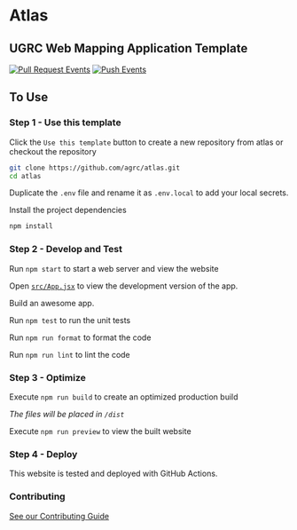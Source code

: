 # Atlas

## UGRC Web Mapping Application Template

[![Pull Request Events](https://github.com/agrc/atlas/actions/workflows/pull_request.yml/badge.svg)](https://github.com/agrc/atlas/actions/workflows/pull_request.yml)
[![Push Events](https://github.com/agrc/atlas/actions/workflows/push.yml/badge.svg)](https://github.com/agrc/atlas/actions/workflows/push.yml)

## To Use

### Step 1 - Use this template

Click the `Use this template` button to create a new repository from atlas or checkout the repository

```bash
git clone https://github.com/agrc/atlas.git
cd atlas
```

Duplicate the `.env` file and rename it as `.env.local` to add your local secrets.

Install the project dependencies

```bash
npm install
```

### Step 2 - Develop and Test

Run `npm start` to start a web server and view the website

Open [`src/App.jsx`](src/App.jsx) to view the development version of the app.

Build an awesome app.

Run `npm test` to run the unit tests

Run `npm run format` to format the code

Run `npm run lint` to lint the code

### Step 3 - Optimize

Execute `npm run build` to create an optimized production build

_The files will be placed in `/dist`_

Execute `npm run preview` to view the built website

### Step 4 - Deploy

This website is tested and deployed with GitHub Actions.

### Contributing

[See our Contributing Guide](./CONTRIBUTING.md)
